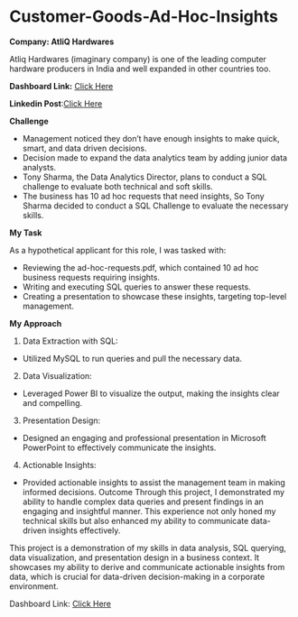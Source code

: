 # Customer-Goods-Ad-Hoc-Insights
**Company: AtliQ Hardwares**

Atliq Hardwares (imaginary company) is one of the leading computer hardware producers in India and well expanded in other countries too.

**Dashboard Link:** [Click Here](https://app.powerbi.com/view?r=eyJrIjoiMTM3NzM5NTgtNDZjYS00YjcwLWIyOGQtZjcxMTMwMTFhYzJiIiwidCI6ImM2ZTU0OWIzLTVmNDUtNDAzMi1hYWU5LWQ0MjQ0ZGM1YjJjNCJ9&pageName=842b261170320cdc2060)

**Linkedin Post**:[Click Here](https://www.linkedin.com/posts/lohithamada_ad-hoc-insights-activity-7259814450466037760-I4bh?utm_source=share&utm_medium=member_desktop)

**Challenge**
* Management noticed they don’t have enough insights to make quick, smart, and data driven decisions.
* Decision made to expand the data analytics team by adding junior data analysts.
* Tony Sharma, the Data Analytics Director, plans to conduct a SQL challenge to evaluate 
both technical and soft skills.
* The business has 10 ad hoc requests that need insights, So Tony Sharma decided to conduct a SQL Challenge to evaluate the necessary skills.

**My Task**

As a hypothetical applicant for this role, I was tasked with:

* Reviewing the ad-hoc-requests.pdf, which contained 10 ad hoc business requests requiring insights.
* Writing and executing SQL queries to answer these requests.
* Creating a presentation to showcase these insights, targeting top-level management.
  
**My Approach**
1. Data Extraction with SQL:
* Utilized MySQL to run queries and pull the necessary data.
2. Data Visualization:
* Leveraged Power BI to visualize the output, making the insights clear and compelling.
3. Presentation Design:
* Designed an engaging and professional presentation in Microsoft PowerPoint to effectively communicate the insights.
4. Actionable Insights:
* Provided actionable insights to assist the management team in making informed decisions.
Outcome
Through this project, I demonstrated my ability to handle complex data queries and present findings in an engaging and insightful manner. This experience not only honed my technical skills but also enhanced my ability to communicate data-driven insights effectively.


This project is a demonstration of my skills in data analysis, SQL querying, data visualization, and presentation design in a business context. It showcases my ability to derive and communicate actionable insights from data, which is crucial for data-driven decision-making in a corporate environment.

Dashboard Link: [Click Here](https://app.powerbi.com/view?r=eyJrIjoiMTM3NzM5NTgtNDZjYS00YjcwLWIyOGQtZjcxMTMwMTFhYzJiIiwidCI6ImM2ZTU0OWIzLTVmNDUtNDAzMi1hYWU5LWQ0MjQ0ZGM1YjJjNCJ9&pageName=842b261170320cdc2060)
